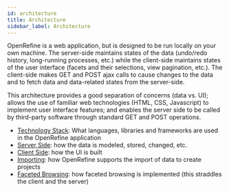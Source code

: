 ```yaml
---
id: architecture
title: Architecture
sidebar_label: Architecture
---
```


OpenRefine is a web application, but is designed to be run locally on your own machine. The server-side maintains states of the data (undo/redo history, long-running processes, etc.) while the client-side maintains states of the user interface (facets and their selections, view pagination, etc.). The client-side makes GET and POST ajax calls to cause changes to the data and to fetch data and data-related states from the server-side.

This architecture provides a good separation of concerns (data vs. UI); allows the use of familiar web technologies (HTML, CSS, Javascript) to implement user interface features; and enables the server side to be called by third-party software through standard GET and POST operations.

- [Technology Stack](techstack): What languages, libraries and frameworks are used in the OpenRefine application
- [Server Side](server): how the data is modeled, stored, changed, etc.
- [Client Side](client): how the UI is built
- [Importing](importing): how OpenRefine supports the import of data to create projects
- [Faceted Browsing](faceted_browsing): how faceted browsing is implemented (this straddles the client and the server)
